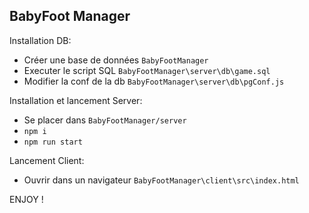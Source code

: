 ## BabyFoot Manager

Installation DB:
- Créer une base de données `BabyFootManager`
- Executer le script SQL `BabyFootManager\server\db\game.sql`
- Modifier la conf de la db `BabyFootManager\server\db\pgConf.js`


Installation et lancement Server:
- Se placer dans `BabyFootManager/server`
- `npm i`
- `npm run start`

Lancement Client:
- Ouvrir dans un navigateur `BabyFootManager\client\src\index.html`

ENJOY !